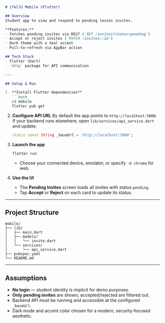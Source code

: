 ````markdown
# iTellU Mobile (Flutter)

## Overview
Student app to view and respond to pending lesson invites.

**Features:**
- Fetches pending invites via REST (`GET /invites?status=pending`)  
- Accept or reject invites (`PATCH /invites/:id`)  
- Dark theme with a teal accent  
- Pull-to-refresh via AppBar action  

## Tech Stack
- Flutter (Dart)  
- `http` package for API communication  

---

## Setup & Run

1. **Install Flutter dependencies**  
   ```bash
   cd mobile
   flutter pub get
````

2. **Configure API URL**
   By default the app points to `http://localhost:5000`.
   If your backend runs elsewhere, open
   `lib/services/api_service.dart` and update:

   ```dart
   static const String _baseUrl = 'http://localhost:5000';
   ```

3. **Launch the app**

   ```bash
   flutter run
   ```

   * Choose your connected device, emulator, or specify `-d chrome` for web.

4. **Use the UI**

   * The **Pending Invites** screen loads all invites with status `pending`.
   * Tap **Accept** or **Reject** on each card to update its status.

---

## Project Structure

```
mobile/
├── lib/
│   ├── main.dart
│   ├── models/
│   │   └── invite.dart
│   └── services/
│       └── api_service.dart
├── pubspec.yaml
└── README.md
```

---

## Assumptions

* **No login** — student identity is implicit for demo purposes.
* **Only pending invites** are shown; accepted/rejected are filtered out.
* Backend API must be running and accessible at the configured `_baseUrl`.
* Dark mode and accent color chosen for a modern, security‐focused aesthetic.

```
```
